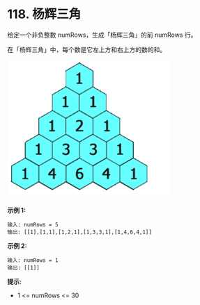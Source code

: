 # 118. 杨辉三角

给定一个非负整数 numRows，生成「杨辉三角」的前 numRows 行。

在「杨辉三角」中，每个数是它左上方和右上方的数的和。

![img.png](images/img.png)

**示例 1:**

    输入: numRows = 5
    输出: [[1],[1,1],[1,2,1],[1,3,3,1],[1,4,6,4,1]]

**示例 2:**

    输入: numRows = 1
    输出: [[1]]


**提示:**

 - 1 <= numRows <= 30